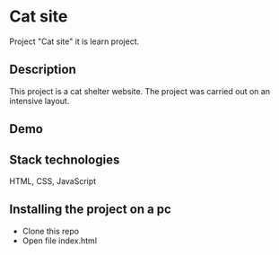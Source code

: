 # Cat site
Project "Cat site" it is learn project.

## Description
This project is a cat shelter website. The project was carried out on an intensive layout.

## Demo

## Stack technologies
HTML, CSS, JavaScript

## Installing the project on a pc
* Clone this repo
* Open file index.html
